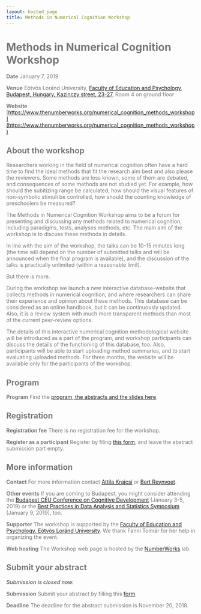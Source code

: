 ```yaml
---
layout: hosted_page
title: Methods in Numerical Cognition Workshop
---
```


<style>
body {color: #777;}
</style>

# Methods in Numerical Cognition Workshop

__Date__ January 7, 2019

__Venue__ Eötvös Loránd University, [Faculty of Education and Psychology](https://www.ppk.elte.hu/en), [Budapest, Hungary, Kazinczy street, 23-27](https://www.google.hu/maps/place/E%C3%B6tv%C3%B6s+Lor%C3%A1nd+University+Faculty+of+Education+and+Psychology/@47.4974725,19.0570867,15.36z/data=!4m5!3m4!1s0x0:0x1e0c4e20afde6337!8m2!3d47.4982569!4d19.0626694), Room 4 on ground floor

__Website__ [https://www.thenumberworks.org/numerical_cognition_methods_workshop](https://www.thenumberworks.org/numerical_cognition_methods_workshop)

## About the workshop

Researchers working in the field of numerical cognition often have a hard time to find the ideal methods that fit the research aim best and also please the reviewers. Some methods are less known, some of them are debated, and consequences of some methods are not studied yet. For example, how should the subitizing range be calculated, how should the visual features of non-symbolic stimuli be controlled, how should the counting knowledge of preschoolers be measured?

The Methods in Numerical Cognition Workshop aims to be a forum for presenting and discussing any methods related to numerical cognition, including paradigms, tests, analyses methods, etc. The main aim of the workshop is to discuss these methods in details.

In line with the aim of the workshop, the talks can be 10-15 minutes long (the time will depend on the number of submitted talks and will be announced when the final program is available), and the discussion of the talks is practically unlimited (within a reasonable limit).

But there is more.

During the workshop we launch a new interactive database-website that collects methods in numerical cognition, and where researchers can share their experience and opinion about these methods. This database can be considered as an online handbook, but it can be continuously updated. Also, it is a review system with much more transparent methods than most of the current peer-review options.

The details of this interactive numerical cognition methodological website will be introduced as a part of the program, and workshop participants can discuss the details of the functioning of this database, too. Also, participants will be able to start uploading method summaries, and to start evaluating uploaded methods. For three months, the website will be available only for the participants of the workshop.

## Program

__Program__ Find the [program, the abstracts and the slides here](Methods%20in%20Numerical%20Cognition%20Workshop%20-%20Program.pdf).

## Registration

__Registration fee__ There is no registration fee for the workshop.

__Register as a participant__ Register by filing [this form](https://goo.gl/forms/iSsmlsIYAokIVl8o2), and leave the abstract submission part empty.

## More information

__Contact__ For more information contact [Attila Krajcsi](mailto:krajcsi.attila@ppk.elte.hu) or [Bert Reynvoet](mailto:bert.reynvoet@kuleuven.be).

__Other events__ If you are coming to Budapest, you might consider attending the [Budapest CEU Conference on Cognitive Development](http://bcccd.org/) (January 3-5, 2019) or the [Best Practices in Data Analysis and Statistics Symposium](https://www.cogstat.org/best_practices_symposium/) (January 9, 2019), too.

__Supporter__ The workshop is supported by the [Faculty of Education and Psychology, Eötvös Loránd University](https://www.ppk.elte.hu/en). We thank Fanni Tolmár for her help in organizing the event.

__Web hosting__ The Workshop web page is hosted by the [NumberWorks](https://www.thenumberworks.org/) lab.

## Submit your abstract

*__Submission is closed now.__*

__Submission__ Submit your abstract by filling this [form](https://goo.gl/forms/iSsmlsIYAokIVl8o2).

__Deadline__ The deadline for the abstract submission is November 20, 2018.


<div class='four spacing'></div>